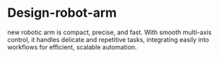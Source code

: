 # Design-robot-arm
new robotic arm is compact, precise, and fast. With smooth multi-axis control, it handles delicate and repetitive tasks, integrating easily into workflows for efficient, scalable automation.
